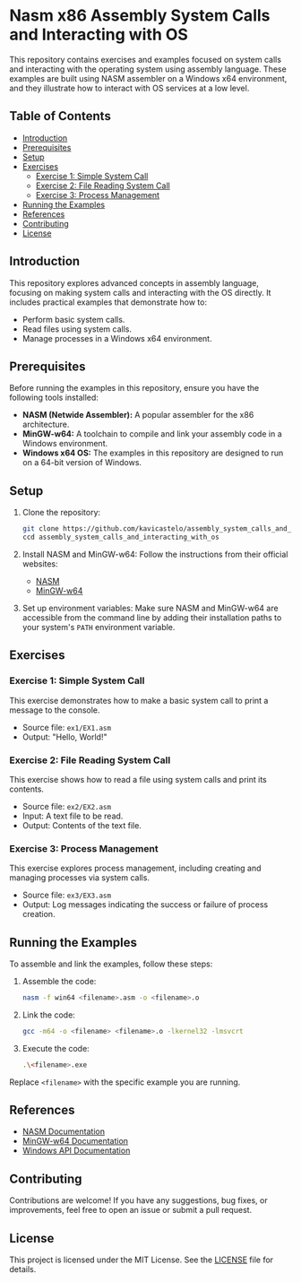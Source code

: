 # Nasm x86 Assembly System Calls and Interacting with OS

This repository contains exercises and examples focused on system calls and interacting with the operating system using
assembly language. These examples are built using NASM assembler on a Windows x64 environment, and they illustrate how
to interact with OS services at a low level.

## Table of Contents

- [Introduction](#introduction)
- [Prerequisites](#prerequisites)
- [Setup](#setup)
- [Exercises](#exercises)
    - [Exercise 1: Simple System Call](#exercise-1-simple-system-call)
    - [Exercise 2: File Reading System Call](#exercise-2-file-reading-system-call)
    - [Exercise 3: Process Management](#exercise-3-process-management)
- [Running the Examples](#running-the-examples)
- [References](#references)
- [Contributing](#contributing)
- [License](#license)

## Introduction

This repository explores advanced concepts in assembly language, focusing on making system calls and interacting with
the OS directly. It includes practical examples that demonstrate how to:

- Perform basic system calls.
- Read files using system calls.
- Manage processes in a Windows x64 environment.

## Prerequisites

Before running the examples in this repository, ensure you have the following tools installed:

- **NASM (Netwide Assembler):** A popular assembler for the x86 architecture.
- **MinGW-w64:** A toolchain to compile and link your assembly code in a Windows environment.
- **Windows x64 OS:** The examples in this repository are designed to run on a 64-bit version of Windows.

## Setup

1. Clone the repository:
    ```bash
   git clone https://github.com/kavicastelo/assembly_system_calls_and_interacting_with_os.git
   ccd assembly_system_calls_and_interacting_with_os
    ```
2. Install NASM and MinGW-w64:
   Follow the instructions from their official websites:
    - [NASM](https://nasm.us)
    - [MinGW-w64](https://sourceforge.net/projects/mingw-w64/)

3. Set up environment variables:
   Make sure NASM and MinGW-w64 are accessible from the command line by adding their installation paths to your
   system's `PATH` environment variable.

## Exercises

### Exercise 1: Simple System Call

This exercise demonstrates how to make a basic system call to print a message to the console.

- Source file: `ex1/EX1.asm`
- Output: "Hello, World!"

### Exercise 2: File Reading System Call

This exercise shows how to read a file using system calls and print its contents.

- Source file: `ex2/EX2.asm`
- Input: A text file to be read.
- Output: Contents of the text file.

### Exercise 3: Process Management

This exercise explores process management, including creating and managing processes via system calls.

- Source file: `ex3/EX3.asm`
- Output: Log messages indicating the success or failure of process creation.

## Running the Examples

To assemble and link the examples, follow these steps:

1. Assemble the code:
    ```bash
   nasm -f win64 <filename>.asm -o <filename>.o
    ```
2. Link the code:
    ```bash
   gcc -m64 -o <filename> <filename>.o -lkernel32 -lmsvcrt
    ```
3. Execute the code:
    ```bash
   .\<filename>.exe
    ```

Replace `<filename>` with the specific example you are running.

## References

- [NASM Documentation](https://nasm.us)
- [MinGW-w64 Documentation](https://sourceforge.net/projects/mingw-w64/)
- [Windows API Documentation](https://docs.microsoft.com/en-us/windows/win32/api/)

## Contributing

Contributions are welcome! If you have any suggestions, bug fixes, or improvements, feel free to open an issue or submit
a pull request.

## License

This project is licensed under the MIT License. See the [LICENSE](LICENSE) file for details.
